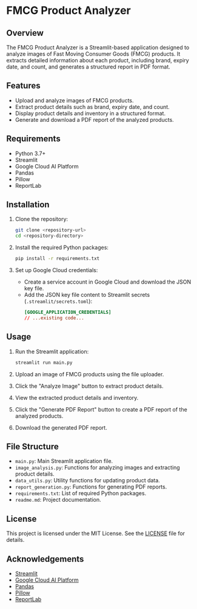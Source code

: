 # FMCG Product Analyzer

## Overview

The FMCG Product Analyzer is a Streamlit-based application designed to analyze images of Fast Moving Consumer Goods (FMCG) products. It extracts detailed information about each product, including brand, expiry date, and count, and generates a structured report in PDF format.

## Features

- Upload and analyze images of FMCG products.
- Extract product details such as brand, expiry date, and count.
- Display product details and inventory in a structured format.
- Generate and download a PDF report of the analyzed products.

## Requirements

- Python 3.7+
- Streamlit
- Google Cloud AI Platform
- Pandas
- Pillow
- ReportLab

## Installation

1. Clone the repository:

   ```sh
   git clone <repository-url>
   cd <repository-directory>
   ```

2. Install the required Python packages:

   ```sh
   pip install -r requirements.txt
   ```

3. Set up Google Cloud credentials:

   - Create a service account in Google Cloud and download the JSON key file.
   - Add the JSON key file content to Streamlit secrets (`.streamlit/secrets.toml`):
     ```toml
     [GOOGLE_APPLICATION_CREDENTIALS]
     // ...existing code...
     ```

## Usage

1. Run the Streamlit application:

   ```sh
   streamlit run main.py
   ```

2. Upload an image of FMCG products using the file uploader.

3. Click the "Analyze Image" button to extract product details.

4. View the extracted product details and inventory.

5. Click the "Generate PDF Report" button to create a PDF report of the analyzed products.

6. Download the generated PDF report.

## File Structure

- `main.py`: Main Streamlit application file.
- `image_analysis.py`: Functions for analyzing images and extracting product details.
- `data_utils.py`: Utility functions for updating product data.
- `report_generation.py`: Functions for generating PDF reports.
- `requirements.txt`: List of required Python packages.
- `readme.md`: Project documentation.

## License

This project is licensed under the MIT License. See the [LICENSE](LICENSE) file for details.

## Acknowledgements

- [Streamlit](https://streamlit.io/)
- [Google Cloud AI Platform](https://cloud.google.com/ai-platform)
- [Pandas](https://pandas.pydata.org/)
- [Pillow](https://python-pillow.org/)
- [ReportLab](https://www.reportlab.com/)


